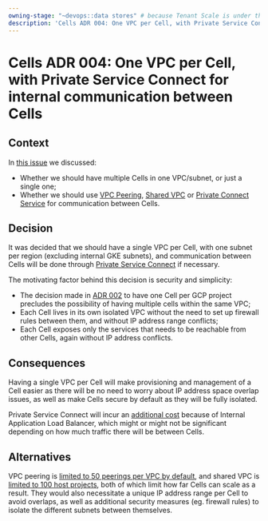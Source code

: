 ```yaml
---
owning-stage: "~devops::data stores" # because Tenant Scale is under this
description: 'Cells ADR 004: One VPC per Cell, with Private Service Connect for internal communication between Cells'
---
```


# Cells ADR 004: One VPC per Cell, with Private Service Connect for internal communication between Cells

## Context

In [this issue](https://gitlab.com/gitlab-com/gl-infra/production-engineering/-/issues/25069) we discussed:

- Whether we should have multiple Cells in one VPC/subnet, or just a single one;
- Whether we should use [VPC Peering](https://cloud.google.com/vpc/docs/vpc-peering), [Shared VPC](https://cloud.google.com/vpc/docs/shared-vpc) or [Private Connect Service](https://cloud.google.com/vpc/docs/private-service-connect) for communication between Cells.

## Decision

It was decided that we should have a single VPC per Cell, with one subnet per region (excluding internal GKE subnets), and communication between Cells will be done through [Private Service Connect](https://cloud.google.com/vpc/docs/private-service-connect) if necessary.

The motivating factor behind this decision is security and simplicity:

- The decision made in [ADR 002](002_gcp_project_boundary.md) to have one Cell per GCP project precludes the possibility of having multiple cells within the same VPC;
- Each Cell lives in its own isolated VPC without the need to set up firewall rules between them, and without IP address range conflicts;
- Each Cell exposes only the services that needs to be reachable from other Cells, again without IP address conflicts.

## Consequences

Having a single VPC per Cell will make provisioning and management of a Cell easier as there will be no need to worry about IP address space overlap issues, as well as make Cells secure by default as they will be fully isolated.

Private Service Connect will incur an [additional cost](https://cloud.google.com/vpc/pricing#internal-https-lb) because of Internal Application Load Balancer, which might or might not be significant depending on how much traffic there will be between Cells.

## Alternatives

VPC peering is [limited to 50 peerings per VPC by default](https://cloud.google.com/vpc/docs/quota#vpc-peering), and shared VPC is [limited to 100 host projects](https://cloud.google.com/vpc/docs/quota#shared-vpc), both of which limit how far Cells can scale as a result. They would also necessitate a unique IP address range per Cell to avoid overlaps, as well as additional security measures (eg. firewall rules) to isolate the different subnets between themselves.
